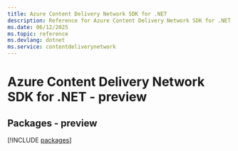 ```yaml
---
title: Azure Content Delivery Network SDK for .NET
description: Reference for Azure Content Delivery Network SDK for .NET
ms.date: 06/12/2025
ms.topic: reference
ms.devlang: dotnet
ms.service: contentdeliverynetwork
---
```

# Azure Content Delivery Network SDK for .NET - preview
## Packages - preview
[!INCLUDE [packages](content-delivery-network-index.md)]
